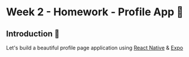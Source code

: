 <div class="panel panel-default">

<div class="panel-body markdown-body">

# [<span class="glyphicon glyphicon-link"></span>](#heading-week-2-homework-profile-app)Week 2 - Homework - **Profile App 💁**

## [<span class="glyphicon glyphicon-link"></span>](#heading-introduction)Introduction 🌟

Let's build a beautiful profile page application using [React Native](https://facebook.github.io/react-native/) & [Expo](https://expo.io/)

